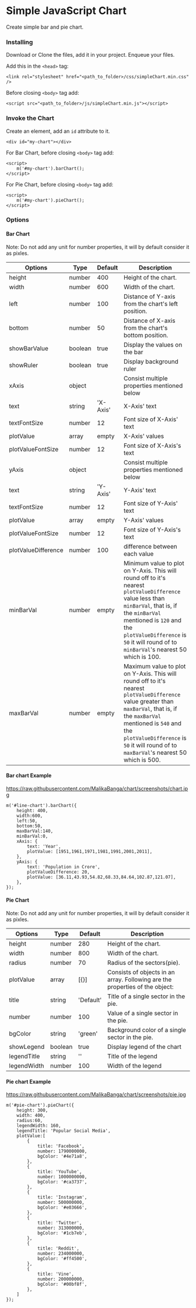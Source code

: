 # Simple JavaScript Chart
Create simple bar and pie chart.

### Installing
Download or Clone the files, add it in your project.
Enqueue your files.

Add this in the `<head>` tag:

```
<link rel="stylesheet" href="<path_to_folder>/css/simpleChart.min.css" />
```

Before closing `<body>` tag add:
```
<script src="<path_to_folder>/js/simpleChart.min.js"></script>
```

### Invoke the Chart
Create an element, add an `id` attribute to it.
```
<div id="my-chart"></div>
```

For Bar Chart, before closing `<body>` tag add:
```
<script>
	m('#my-chart').barChart();
</script>
```
For Pie Chart, before closing `<body>` tag add:
```
<script>
	m('#my-chart').pieChart();
</script>
```
### Options

#### Bar Chart
Note: Do not add any unit for number properties, it will by default consider it as pixles.

Options | Type | Default | Description
------ | ---- | ------- | -----------
height | number | 400 | Height of the chart.
width | number | 600 | Width of the chart.
left | number | 100 | Distance of Y-axis from the chart's left position.
bottom | number | 50 | Distance of X-axis from the chart's bottom position.
showBarValue | boolean | true | Display the values on the bar
showRuler | boolean | true | Display background ruler
xAxis | object | | Consist multiple properties mentioned below
text | string | 'X-Axis' | X-Axis' text
textFontSize | number | 12 | Font size of X-Axis' text
plotValue | array | empty | X-Axis' values
plotValueFontSize | number | 12 | Font size of X-Axis's text
yAxis | object | | Consist multiple properties mentioned below
text | string | 'Y-Axis' | Y-Axis' text
textFontSize | number | 12 | Font size of Y-Axis' text
plotValue | array | empty | Y-Axis' values
plotValueFontSize | number | 12 | Font size of Y-Axis's text
plotValueDifference | number | 100 | difference between each value
minBarVal | number | empty | Minimum value to plot on Y-Axis. This will round off to it's nearest `plotValueDifference` value less than `minBarVal`, that is, if the `minBarVal` mentioned is `120` and the `plotValueDifference` is `50` it will round of to `minBarVal`'s nearest 50 which is 100.
maxBarVal | number | empty | Maximum value to plot on Y-Axis. This will round off to it's nearest `plotValueDifference` value greater than `maxBarVal`, that is, if the `maxBarVal` mentioned is `540` and the `plotValueDifference` is `50` it will round of to `maxBarVal`'s nearest 50 which is 500.


#### Bar chart Example
https://raw.githubusercontent.com/MalikaBanga/chart/screenshots/chart.jpg
```
m('#line-chart').barChart({
	height: 400,
	width:600,
	left:50,
	bottom:50,
	maxBarVal:140,
	minBarVal:0,
	xAxis: {
		text: 'Year',
		plotValue: [1951,1961,1971,1981,1991,2001,2011],
	},
	yAxis: {
		text: 'Population in Crore',
    	plotValueDifference: 20,
		plotValue: [36.11,43.93,54.82,68.33,84.64,102.87,121.07],
	},
});
```


#### Pie Chart
Note: Do not add any unit for number properties, it will by default consider it as pixles.

Options | Type | Default | Description
------ | ---- | ------- | -----------
height | number | 280 | Height of the chart.
width | number | 800 | Width of the chart.
radius | number | 70 | Radius of the sectors(pie).
plotValue | array | [{}] | Consists of objects in an array. Following are the properties of the object:
title | string | 'Default' | Title of a single sector in the pie.
number | number | 100 | Value of a single sector in the pie.
bgColor | string | 'green' | Background color of a single sector in the pie.
showLegend | boolean | true | Display legend of the chart
legendTitle | string | '' | Title of the legend
legendWidth | number | 100 | Width of the legend


#### Pie chart Example
https://raw.githubusercontent.com/MalikaBanga/chart/screenshots/pie.jpg
```
m('#pie-chart').pieChart({
	height: 300,
	width: 400,
	radius:60,
	legendWidth: 160,
	legendTitle: 'Popular Social Media',
	plotValue:[
		{
			title: 'Facebook',
			number: 1790000000,
			bgColor: '#4e71a8',
		},
		{
			title: 'YouTube',
			number: 1000000000,
			bgColor: '#ca3737',
		},
		{
			title: 'Instagram',
			number: 500000000,
			bgColor: '#e03666',
		},
		{
			title: 'Twitter',
			number: 313000000,
			bgColor: '#1cb7eb',
		},
		{
			title: 'Reddit',
			number: 234000000,
			bgColor: '#ff4500',
		},
		{
			title: 'Vine',
			number: 200000000,
			bgColor: '#00bf8f',
		},
	]
});
```
